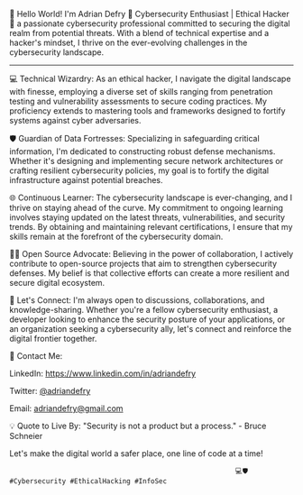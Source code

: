 👋 Hello World! I'm Adrian Defry 🔐 Cybersecurity Enthusiast | Ethical Hacker 🔐 a passionate cybersecurity professional committed to securing the digital realm from potential threats. With a blend of technical expertise and a hacker's mindset, I thrive on the ever-evolving challenges in the cybersecurity landscape.



---
💻 Technical Wizardry:
As an ethical hacker, I navigate the digital landscape with finesse, employing a diverse set of skills ranging from penetration testing and vulnerability assessments to secure coding practices. My proficiency extends to mastering tools and frameworks designed to fortify systems against cyber adversaries.

🛡️ Guardian of Data Fortresses:
Specializing in safeguarding critical information, I'm dedicated to constructing robust defense mechanisms. Whether it's designing and implementing secure network architectures or crafting resilient cybersecurity policies, my goal is to fortify the digital infrastructure against potential breaches.

🌐 Continuous Learner:
The cybersecurity landscape is ever-changing, and I thrive on staying ahead of the curve. My commitment to ongoing learning involves staying updated on the latest threats, vulnerabilities, and security trends. By obtaining and maintaining relevant certifications, I ensure that my skills remain at the forefront of the cybersecurity domain.

👨‍💻 Open Source Advocate:
Believing in the power of collaboration, I actively contribute to open-source projects that aim to strengthen cybersecurity defenses. My belief is that collective efforts can create a more resilient and secure digital ecosystem.

🚀 Let's Connect:
I'm always open to discussions, collaborations, and knowledge-sharing. Whether you're a fellow cybersecurity enthusiast, a developer looking to enhance the security posture of your applications, or an organization seeking a cybersecurity ally, let's connect and reinforce the digital frontier together.

📧 Contact Me:

LinkedIn: https://www.linkedin.com/in/adriandefry

Twitter: [@adriandefry](https://twitter.com/adriandefry)

Email: adriandefry@gmail.com

💡 Quote to Live By:
"Security is not a product but a process." - Bruce Schneier

Let's make the digital world a safer place, one line of code at a time!

                                                            💻🛡️ #Cybersecurity #EthicalHacking #InfoSec

<!--
**adriandefry/adriandefry** is a ✨ _special_ ✨ repository because its `README.md` (this file) appears on your GitHub profile.

Here are some ideas to get you started:

- 🔭 I’m currently working on ...
- 🌱 I’m currently learning ...
- 👯 I’m looking to collaborate on ...
- 🤔 I’m looking for help with ...
- 💬 Ask me about ...
- 📫 How to reach me: ...
- 😄 Pronouns: ...
- ⚡ Fun fact: ...
-->
